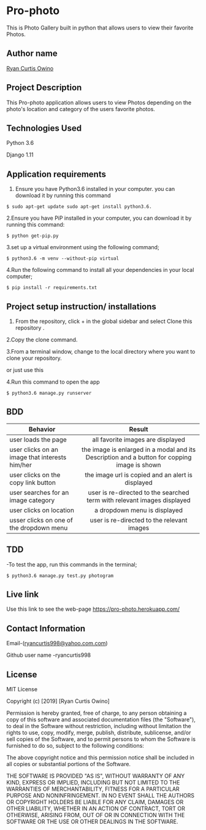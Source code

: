 # Pro-photo

This is Photo Gallery built in python that allows users to view their favorite Photos.

## Author name

[Ryan Curtis Owino](https://github.com)

## Project Description

This Pro-photo application allows users to view Photos depending on the photo's location and category of the users favorite photos.

## Technologies Used

Python 3.6

Django 1.11

## Application requirements

1. Ensure you have Python3.6 installed in your computer. you can download it by running this command

`$ sudo apt-get update sudo apt-get install python3.6.`

2.Ensure you have PiP installed in your computer, you can download it by running this command:

`$ python get-pip.py`

3.set up a virtual environment using the following command;

`$ python3.6 -m venv --without-pip virtual`

4.Run the following command to install all your dependencies in your local computer;

`$ pip install -r requirements.txt`

## Project setup instruction/ installations

1. From the repository, click + in the global sidebar and select Clone this repository .

2.Copy the clone command.

3.From a terminal window, change to the local directory where you want to clone your repository.

or just use this

4.Run this command to open the app

`$ python3.6 manage.py runserver`

## BDD

| Behavior        | Result |
| ------------- |:----:|
| user loads the page | all favorite images are displayed |
| user clicks on an image that interests him/her | the image is enlarged in a modal and its Description and a button for copping image is shown |
| user clicks on the copy link button | the image url is copied and an alert is displayed |
| user searches for an image category  | user is re-directed to the searched term with relevant images displayed |
| user clicks on location | a dropdown menu is displayed |
| usser clicks on one of the dropdown menu | user is re-directed to  the relevant images |

## TDD

-To test the app, run this commands in the terminal;

`$ python3.6 manage.py test.py photogram`

## Live link

Use this link to see the web-page https://pro-photo.herokuapp.com/

## Contact Information

Email-(ryancurtis998@yahoo.com.com)

Github user name -ryancurtis998

## License

MIT License

Copyright (c) [2019] [Ryan Curtis Owino]

Permission is hereby granted, free of charge, to any person obtaining a copy
of this software and associated documentation files (the "Software"), to deal
in the Software without restriction, including without limitation the rights
to use, copy, modify, merge, publish, distribute, sublicense, and/or sell
copies of the Software, and to permit persons to whom the Software is
furnished to do so, subject to the following conditions:

The above copyright notice and this permission notice shall be included in all
copies or substantial portions of the Software.

THE SOFTWARE IS PROVIDED "AS IS", WITHOUT WARRANTY OF ANY KIND, EXPRESS OR
IMPLIED, INCLUDING BUT NOT LIMITED TO THE WARRANTIES OF MERCHANTABILITY,
FITNESS FOR A PARTICULAR PURPOSE AND NONINFRINGEMENT. IN NO EVENT SHALL THE
AUTHORS OR COPYRIGHT HOLDERS BE LIABLE FOR ANY CLAIM, DAMAGES OR OTHER
LIABILITY, WHETHER IN AN ACTION OF CONTRACT, TORT OR OTHERWISE, ARISING FROM,
OUT OF OR IN CONNECTION WITH THE SOFTWARE OR THE USE OR OTHER DEALINGS IN THE
SOFTWARE.

